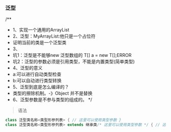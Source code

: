 ### 泛型

  /**
   * 1、实现一个通用的ArrayList
   * 2、泛型：MyArrayList<T>:他只是一个占位符
   *    证明当前的类是一个泛型类
   * 3、
   *   坑1：泛型是不能够new 泛型数组的 T[] a = new T[];ERROR
   *   坑2：泛型的参数必须是引用类型，不能是内置类型(简单类型)
   * 4、泛型的意义
   *    a:可以进行自动类型检查
   *    b:可以自动进行类型转换
   * 5、泛型到底是怎么编译的？
   *    类型的擦除机制。-》Object  并不是替换
   * 6、泛型参数是不参与类型的组成的。
   */

> 语法
```java
class 泛型类名称<类型形参列表> { // 这里可以使用类型参数 }
class 泛型类名称<类型形参列表> extends 继承类/* 这里可以使用类型参数 */ { // 这里可以使用类型参数 }
```

> 
>
>
>
>
>
